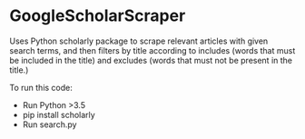 # GoogleScholarScraper
Uses Python scholarly package to scrape relevant articles with given search terms, and then filters by title according to includes (words that must be included in the title) and excludes (words that must not be present in the title.)

To run this code:
- Run Python >3.5
- pip install scholarly
- Run search.py
